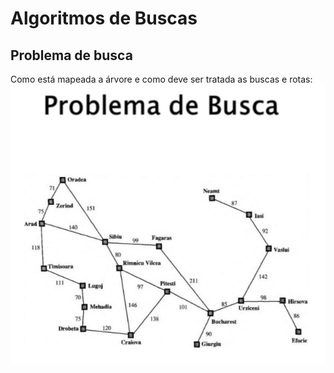 # Algoritmos de Buscas
## Problema de busca
Como está mapeada a árvore e como deve ser tratada as buscas e rotas:
![img.png](assets/map.png)